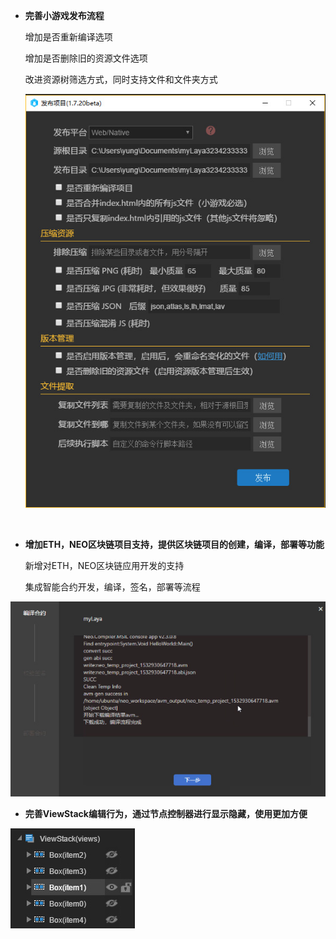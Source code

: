 - **完善小游戏发布流程**

   增加是否重新编译选项

   增加是否删除旧的资源文件选项

   改进资源树筛选方式，同时支持文件和文件夹方式

   ![publish2](imgs\publish2.jpg)

   ​

- **增加ETH，NEO区块链项目支持，提供区块链项目的创建，编译，部署等功能**

   新增对ETH，NEO区块链应用开发的支持

   集成智能合约开发，编译，签名，部署等流程

![heyue](imgs\heyue.jpg)



- **完善ViewStack编辑行为，通过节点控制器进行显示隐藏，使用更加方便**

![viewstack](imgs\viewstack.jpg)